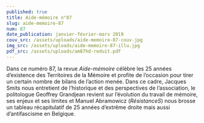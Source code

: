 ```yaml
---
published: true
title: Aide-mémoire n°87
slug: aide-memoire-87
num: 87
date_publication: janvier-février-mars 2019
couv_src: /assets/uploads/aide-memoire-87-couv.jpg
img_src: /assets/uploads/aide-memoire-87-illu.jpg
pdf_src: /assets/uploads/am87hd-reduit.pdf
---
```

Dans ce numéro 87, la revue _Aide-mémoire_ célèbre les 25 années d’existence des Territoires de la Mémoire et profite de l’occasion pour tirer un certain nombre de bilans de l’action menée. Dans ce cadre, Jacques Smits nous entretient de l’historique et des perspectives de l’association, le politologue Geoffrey Grandjean revient sur l’évolution du travail de mémoire, ses enjeux et ses limites et Manuel Abramowicz (_RésistanceS_) nous brosse un tableau récapitulatif de 25 années d’extrême droite mais aussi d’antifascisme en Belgique.

